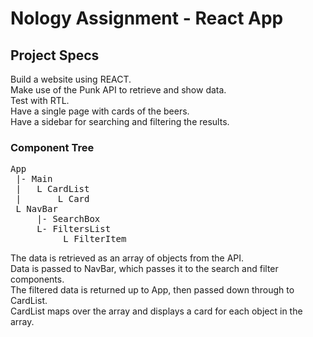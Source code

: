 # Nology Assignment - React App

## Project Specs

Build a website using REACT.<br>
Make use of the Punk API to retrieve and show data.<br>
Test with RTL.<br>
Have a single page with cards of the beers.<br>
Have a sidebar for searching and filtering the results.<br>

### Component Tree
<pre>
App
 |- Main
 |   L CardList
 |       L Card
 L NavBar
     |- SearchBox
     L- FiltersList
          L FilterItem
</pre>
The data is retrieved as an array of objects from the API.<br>
Data is passed to NavBar, which passes it to the search and filter components.<br>
The filtered data is returned up to App, then passed down through to CardList.<br>
CardList maps over the array and displays a card for each object in the array.<br>
